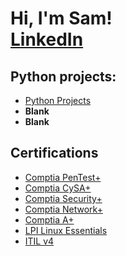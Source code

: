 <h1>Hi, I'm Sam! <br/> <a href="https://www.linkedin.com/in/sameer-insanali/">LinkedIn</a> </h1>

<h2>Python projects: </h2>

- [Python Projects](https://github.com/SInsanali/Python-Projects.git)
- <b>Blank</b>
- <b>Blank</b>

<h2>Certifications</h2>
<ul>
    <li><a href="https://imgur.com/y6SErOX">Comptia PenTest+</a></li>
    <li><a href="https://imgur.com/2C4BigE">Comptia CySA+</a></li>
    <li><a href="https://imgur.com/bxf3qOa">Comptia Security+</a></li>
    <li><a href="https://imgur.com/Ng4ybo3">Comptia Network+</a></li>
    <li><a href="https://imgur.com/NyFqrJw">Comptia A+</a></li>
    <li><a href="https://imgur.com/5xFyQxz">LPI Linux Essentials</a></li>
    <li><a href="https://imgur.com/nlnpWhu">ITIL v4</a></li>
</ul>
